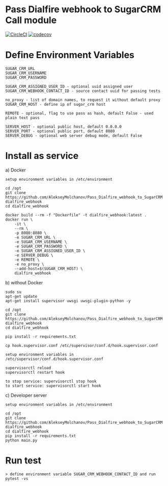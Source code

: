 # Pass Dialfire webhook to SugarCRM Call module

[![CircleCI](https://circleci.com/gh/AlekseyMolchanov/Pass_Dialfire_webhook_to_SugarCRM.svg?style=svg)](https://circleci.com/gh/AlekseyMolchanov/Pass_Dialfire_webhook_to_SugarCRM)
[![codecov](https://codecov.io/gh/AlekseyMolchanov/Pass_Dialfire_webhook_to_SugarCRM/branch/master/graph/badge.svg)](https://codecov.io/gh/AlekseyMolchanov/Pass_Dialfire_webhook_to_SugarCRM)


# Define Environment Variables

    SUGAR_CRM_URL
    SUGAR_CRM_USERNAME
    SUGAR_CRM_PASSWORD 

    SUGAR_CRM_ASSIGNED_USER_ID - optional uuid assigned user
    SUGAR_CRM_WEBHOOK_CONTACT_ID - source contact uuid for passing tests

    no_proxy - list of domain names, to request it without default proxy
    SUGAR_CRM_HOST - define ip of sugar_crm host

    REMOTE - optional, flag to use pass as hash, default False - used plain text pass

    SERVER_HOST - optional public host, default 0.0.0.0
    SERVER_PORT - optional public port, default 8080
    SERVER_DEBUG - optional web server debug mode, default False


# Install as service 

a)  Docker
    
    setup environment variables in /etc/environment

    cd /opt
    git clone https://github.com/AlekseyMolchanov/Pass_Dialfire_webhook_to_SugarCRM dialfire_webhook
    cd dialfire_webhook

    docker build --rm -f "Dockerfile" -t dialfire_webhook:latest .
    docker run \
        -it \
        --rm \
        -p 8080:8080 \
        -e SUGAR_CRM_URL \
        -e SUGAR_CRM_USERNAME \
        -e SUGAR_CRM_PASSWORD \
        -e SUGAR_CRM_ASSIGNED_USER_ID \
        -e SERVER_DEBUG \
        -e REMOTE \
        -e no_proxy \
        --add-host=$(SUGAR_CRM_HOST) \
        dialfire_webhook

b) without Docker
    
    sudo su
    apt-get update
    apt-get install supervisor uwsgi uwsgi-plugin-python -y

    cd /opt
    git clone https://github.com/AlekseyMolchanov/Pass_Dialfire_webhook_to_SugarCRM dialfire_webhook
    cd dialfire_webhook

    pip install -r requirements.txt

    cp hook.supervisor.conf /etc/supervisor/conf.d/hook.supervisor.conf

    setup environment variables in /etc/supervisor/conf.d/hook.supervisor.conf

    supervisorctl reload
    supervisorctl restart hook

    to stop service: supervisorctl stop hook
    to start service: supervisorctl start hook
    

 c) Developer server
 
    setup environment variables in /etc/environment

    cd /opt
    git clone https://github.com/AlekseyMolchanov/Pass_Dialfire_webhook_to_SugarCRM dialfire_webhook
    cd dialfire_webhook
    pip install -r requirements.txt
    python main.py

# Run test

    > define environment variable SUGAR_CRM_WEBHOOK_CONTACT_ID and run   
    pytest -vs
    
    
